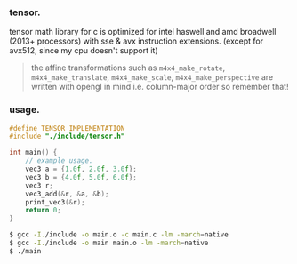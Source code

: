 ### tensor.

tensor math library for c is optimized for intel haswell and
amd broadwell (2013+ processors) with sse & avx instruction
extensions. (except for avx512, since my cpu doesn't support it)

> the affine transformations such as `m4x4_make_rotate`,
> `m4x4_make_translate`, `m4x4_make_scale`, `m4x4_make_perspective`
> are written with opengl in mind i.e. column-major order so
> remember that!

### usage.

```c
#define TENSOR_IMPLEMENTATION
#include "./include/tensor.h"

int main() {
    // example usage.
    vec3 a = {1.0f, 2.0f, 3.0f};
    vec3 b = {4.0f, 5.0f, 6.0f};
    vec3 r;
    vec3_add(&r, &a, &b);
    print_vec3(&r);
    return 0;
}
```

```sh
$ gcc -I./include -o main.o -c main.c -lm -march=native
$ gcc -I./include -o main main.o -lm -march=native
$ ./main
```
